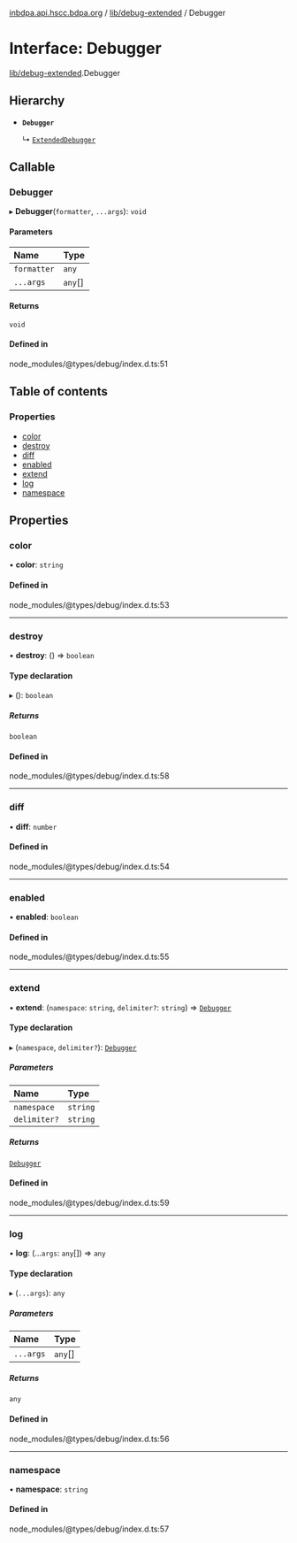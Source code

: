[inbdpa.api.hscc.bdpa.org](../README.md) / [lib/debug-extended](../modules/lib_debug_extended.md) / Debugger

# Interface: Debugger

[lib/debug-extended](../modules/lib_debug_extended.md).Debugger

## Hierarchy

- **`Debugger`**

  ↳ [`ExtendedDebugger`](lib_debug_extended.ExtendedDebugger.md)

## Callable

### Debugger

▸ **Debugger**(`formatter`, `...args`): `void`

#### Parameters

| Name | Type |
| :------ | :------ |
| `formatter` | `any` |
| `...args` | `any`[] |

#### Returns

`void`

#### Defined in

node_modules/@types/debug/index.d.ts:51

## Table of contents

### Properties

- [color](lib_debug_extended.Debugger.md#color)
- [destroy](lib_debug_extended.Debugger.md#destroy)
- [diff](lib_debug_extended.Debugger.md#diff)
- [enabled](lib_debug_extended.Debugger.md#enabled)
- [extend](lib_debug_extended.Debugger.md#extend)
- [log](lib_debug_extended.Debugger.md#log)
- [namespace](lib_debug_extended.Debugger.md#namespace)

## Properties

### color

• **color**: `string`

#### Defined in

node_modules/@types/debug/index.d.ts:53

___

### destroy

• **destroy**: () => `boolean`

#### Type declaration

▸ (): `boolean`

##### Returns

`boolean`

#### Defined in

node_modules/@types/debug/index.d.ts:58

___

### diff

• **diff**: `number`

#### Defined in

node_modules/@types/debug/index.d.ts:54

___

### enabled

• **enabled**: `boolean`

#### Defined in

node_modules/@types/debug/index.d.ts:55

___

### extend

• **extend**: (`namespace`: `string`, `delimiter?`: `string`) => [`Debugger`](lib_debug_extended.Debugger.md)

#### Type declaration

▸ (`namespace`, `delimiter?`): [`Debugger`](lib_debug_extended.Debugger.md)

##### Parameters

| Name | Type |
| :------ | :------ |
| `namespace` | `string` |
| `delimiter?` | `string` |

##### Returns

[`Debugger`](lib_debug_extended.Debugger.md)

#### Defined in

node_modules/@types/debug/index.d.ts:59

___

### log

• **log**: (...`args`: `any`[]) => `any`

#### Type declaration

▸ (`...args`): `any`

##### Parameters

| Name | Type |
| :------ | :------ |
| `...args` | `any`[] |

##### Returns

`any`

#### Defined in

node_modules/@types/debug/index.d.ts:56

___

### namespace

• **namespace**: `string`

#### Defined in

node_modules/@types/debug/index.d.ts:57
